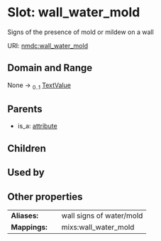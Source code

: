 
# Slot: wall_water_mold


Signs of the presence of mold or mildew on a wall

URI: [nmdc:wall_water_mold](https://microbiomedata/meta/wall_water_mold)


## Domain and Range

None &#8594;  <sub>0..1</sub> [TextValue](TextValue.md)

## Parents

 *  is_a: [attribute](attribute.md)

## Children


## Used by


## Other properties

|  |  |  |
| --- | --- | --- |
| **Aliases:** | | wall signs of water/mold |
| **Mappings:** | | mixs:wall_water_mold |

